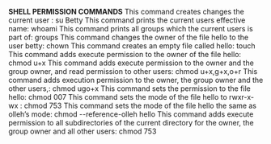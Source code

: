 **SHELL PERMISSION COMMANDS**
This command creates changes the current user : su Betty
This command prints the current users effective name: whoami
This command prints all groups which the current users is part of: groups
This command changes the owner of the file hello to the user betty: chown
This command creates an empty file called hello: touch
This command adds execute permission to the owner of the file hello: chmod u+x
This command adds execute permission to the owner and the group owner, and read permission to other users: chmod u+x,g+x,o+r
This command adds execution permission to the owner, the group owner and the other users,: chmod ugo+x
This command sets the permission to the file hello: chmod 007
This command sets the mode of the file hello to rwxr-x-wx : chmod 753
This command sets the mode of the file hello the same as olleh’s mode: chmod --reference-olleh hello
This command adds execute permission to all subdirectories of the current directory for the owner, the group owner and all other users: chmod 753
